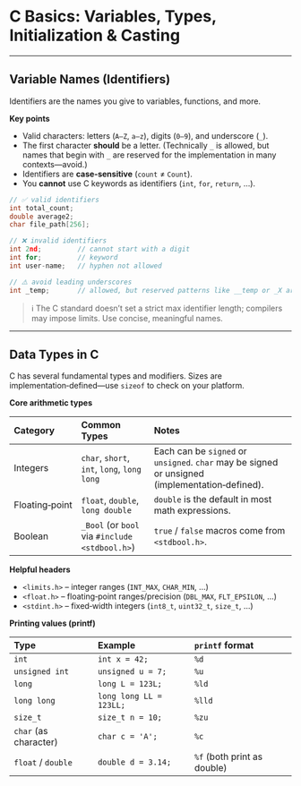 # C Basics: Variables, Types, Initialization & Casting

---

## Variable Names (Identifiers)

Identifiers are the names you give to variables, functions, and more.

**Key points**

* Valid characters: letters (`A–Z`, `a–z`), digits (`0–9`), and underscore (`_`).
* The first character **should** be a letter. (Technically `_` is allowed, but names that begin with `_` are reserved for the implementation in many contexts—avoid.)
* Identifiers are **case‑sensitive** (`count` ≠ `Count`).
* You **cannot** use C keywords as identifiers (`int`, `for`, `return`, ...).

```c
// ✅ valid identifiers
int total_count;
double average2;
char file_path[256];

// ❌ invalid identifiers
int 2nd;         // cannot start with a digit
int for;         // keyword
int user-name;   // hyphen not allowed

// ⚠️ avoid leading underscores
int _temp;       // allowed, but reserved patterns like __temp or _X are problematic
```

> ℹ️ The C standard doesn’t set a strict max identifier length; compilers may impose limits. Use concise, meaningful names.

---

## Data Types in C

C has several fundamental types and modifiers. Sizes are implementation‑defined—use `sizeof` to check on your platform.

**Core arithmetic types**

| Category       | Common Types                                   | Notes                                                                                          |
| :------------- | :--------------------------------------------- | :--------------------------------------------------------------------------------------------- |
| Integers       | `char`, `short`, `int`, `long`, `long long`    | Each can be `signed` or `unsigned`. `char` may be signed or unsigned (implementation‑defined). |
| Floating‑point | `float`, `double`, `long double`               | `double` is the default in most math expressions.                                              |
| Boolean        | `_Bool` (or `bool` via `#include <stdbool.h>`) | `true` / `false` macros come from `<stdbool.h>`.                                               |

**Helpful headers**

* `<limits.h>` – integer ranges (`INT_MAX`, `CHAR_MIN`, ...)
* `<float.h>` – floating‑point ranges/precision (`DBL_MAX`, `FLT_EPSILON`, ...)
* `<stdint.h>` – fixed‑width integers (`int8_t`, `uint32_t`, `size_t`, ...)

**Printing values (printf)**

| Type                  | Example                 | `printf` format             |
| :-------------------- | :---------------------- | :-------------------------- |
| `int`                 | `int x = 42;`           | `%d`                        |
| `unsigned int`        | `unsigned u = 7;`       | `%u`                        |
| `long`                | `long L = 123L;`        | `%ld`                       |
| `long long`           | `long long LL = 123LL;` | `%lld`                      |
| `size_t`              | `size_t n = 10;`        | `%zu`                       |
| `char` (as character) | `char c = 'A';`         | `%c`                        |
| `float` / `double`    | `double d = 3.14;`      | `%f` (both print as double) |
